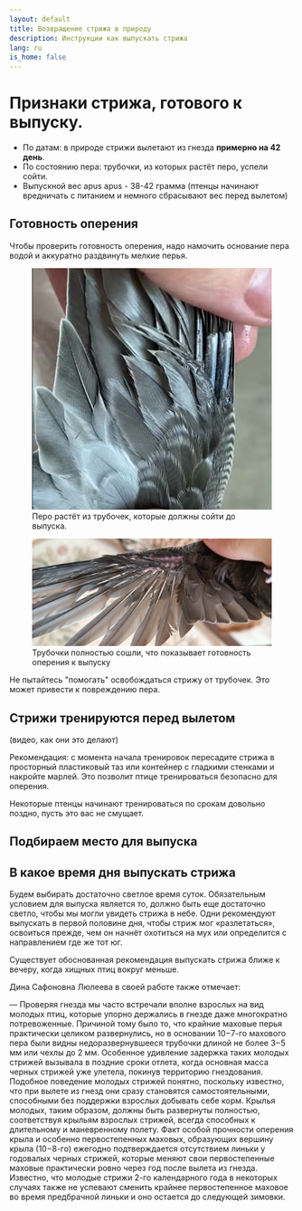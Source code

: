 ```yaml
---
layout: default
title: Возвращение стрижа в природу
description: Инструкции как выпускать стрижа
lang: ru
is_home: false
---
```


# Признаки стрижа, готового к выпуску.
- По датам: в природе стрижи вылетают из гнезда **примерно на 42 день**. 
- По состоянию пера: трубочки, из которых растёт перо, успели сойти.
- Выпускной вес apus apus - 38-42 грамма (птенцы начинают вредничать с питанием и немного сбрасывают вес перед вылетом)

## Готовность оперения

Чтобы проверить готовность оперения, надо намочить основание пера водой и аккуратно раздвинуть мелкие перья.

<div class="image-gallery">
<figure>
    <img  data-fancybox="my-gallery"  src="../assets/images/tubular-base-of-the-feather.png" frameborder="0">
    <figcaption>Перо растёт из трубочек, которые должны сойти до выпуска.</figcaption>
</figure>

<figure>
    <img  data-fancybox="my-gallery"  src="../assets/images/without-tubular-base-of-the-feather.jpg" frameborder="0">
    <figcaption>Трубочки полностью сошли, что показывает готовность оперения к выпуску</figcaption>
</figure>
</div>

Не пытайтесь "помогать" освобождаться стрижу от трубочек. Это может привести к повреждению пера.




## Стрижи тренируются перед вылетом

(видео, как они это делают)


Рекомендация: с момента начала тренировок пересадите стрижа в просторный пластиковый таз или контейнер с гладкими стенками и накройте марлей. Это позволит птице тренироваться безопасно для оперения.


Некоторые птенцы начинают тренироваться по срокам довольно поздно, пусть это вас не смущает.





## Подбираем место для выпуска


## В какое время дня выпускать стрижа

Будем выбирать достаточно светлое время суток. Обязательным условием для выпуска является то, должно быть еще достаточно светло, чтобы мы могли увидеть стрижа в небе.
Одни рекомендуют выпускать в первой половине дня, чтобы стриж мог «разлетаться», освоиться прежде, чем он начнёт охотиться на мух или определится с направлением где же тот юг.

Существует обоснованная рекомендация выпускать стрижа ближе к вечеру, когда хищных птиц вокруг меньше.





<p>Дина Сафоновна Люлеева в своей работе также отмечает:</p>

— Проверяя гнезда мы часто встречали вполне взрослых на вид молодых птиц, которые упорно держались в гнезде даже многократно потревоженные. Причиной тому было то, что крайние маховые перья практически целиком развернулись, но в основании 10−7-го махового пера были видны недоразвернувшееся трубочки длиной не более 3−5 мм или чехлы до 2 мм. Особенное удивление задержка таких молодых стрижей вызывала в поздние сроки отлета, когда основная масса черных стрижей уже улетела, покинув территорию гнездования. Подобное поведение молодых стрижей понятно, поскольку известно, что при вылете из гнезд они сразу становятся самостоятельными, способными без поддержки взрослых добывать себе корм.
Крылья молодых, таким образом, должны быть развернуты полностью, соответствуя крыльям взрослых стрижей, всегда способных к длительному и маневренному полету. Факт особой прочности оперения крыла и особенно первостепенных маховых, образующих вершину крыла (10−8-го) ежегодно подтверждается отсутствием линьки у годовалых черных стрижей, которые меняют свои первостепенные маховые практически ровно через год после вылета из гнезда. Известно, что молодые стрижи 2-го календарного года в некоторых случаях также не успевают сменить крайнее первостепенное маховое во время предбрачной линьки и оно остается до следующей зимовки.
 
